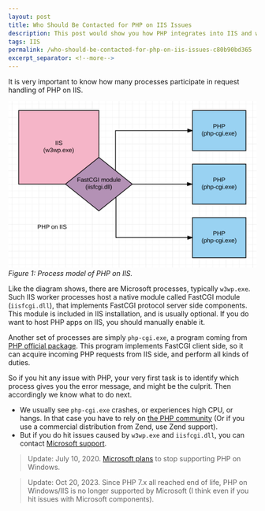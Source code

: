 ```yaml
---
layout: post
title: Who Should Be Contacted for PHP on IIS Issues
description: This post would show you how PHP integrates into IIS and who to contact if you meet issues.
tags: IIS
permalink: /who-should-be-contacted-for-php-on-iis-issues-c80b90bd365
excerpt_separator: <!--more-->
---
```

It is very important to know how many processes participate in request handling of PHP on IIS.
<!--more-->

![img-description](/images/php-iis-process-model.png)
_Figure 1: Process model of PHP on IIS._

Like the diagram shows, there are Microsoft processes, typically `w3wp.exe`. Such IIS worker processes host a native module called FastCGI module (`iisfcgi.dll`), that implements FastCGI protocol server side components. This module is included in IIS installation, and is usually optional. If you do want to host PHP apps on IIS, you should manually enable it.

Another set of processes are simply `php-cgi.exe`, a program coming from [PHP official package](http://windows.php.net/download/). This program implements FastCGI client side, so it can acquire incoming PHP requests from IIS side, and perform all kinds of duties.

So if you hit any issue with PHP, your very first task is to identify which process gives you the error message, and might be the culprit. Then accordingly we know what to do next.

* We usually see `php-cgi.exe` crashes, or experiences high CPU, or hangs. In that case you have to rely on [the PHP community](http://php.net/support.php) (Or if you use a commercial distribution from Zend, use Zend support).
* But if you do hit issues caused by `w3wp.exe` and `iisfcgi.dll`, you can contact [Microsoft support](http://support.microsoft.com).

> Update: July 10, 2020. [Microsoft plans](https://news-web.php.net/php.internals/110907) to stop supporting PHP on Windows.

> Update: Oct 20, 2023. Since PHP 7.x all reached end of life, PHP on Windows/IIS is no longer supported by Microsoft (I think even if you hit issues with Microsoft components).
